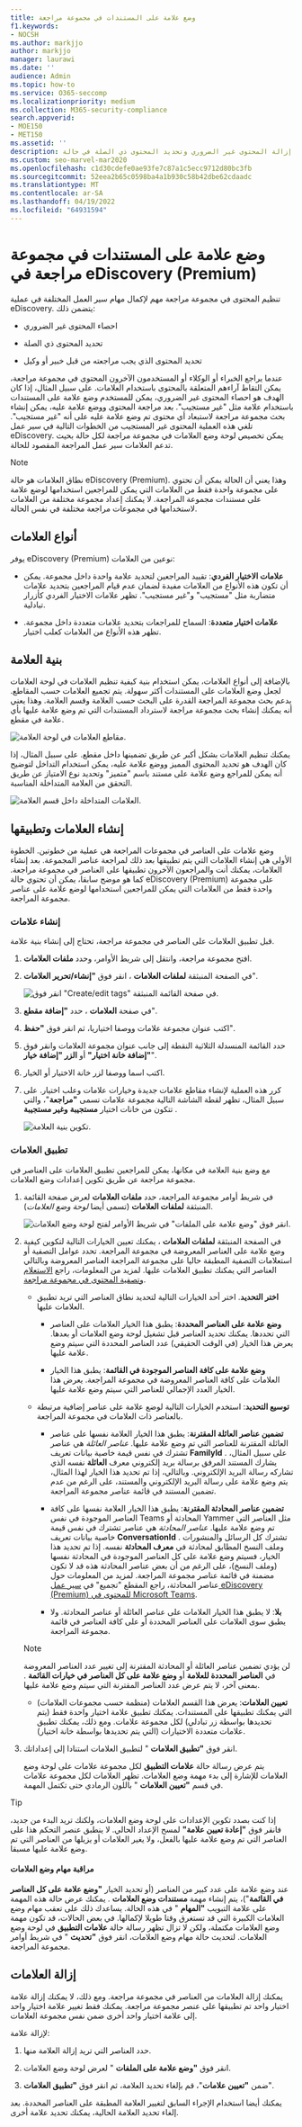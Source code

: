 ```yaml
---
title: وضع علامة على المستندات في مجموعة مراجعة
f1.keywords:
- NOCSH
ms.author: markjjo
author: markjjo
manager: laurawi
ms.date: ''
audience: Admin
ms.topic: how-to
ms.service: O365-seccomp
ms.localizationpriority: medium
ms.collection: M365-security-compliance
search.appverid:
- MOE150
- MET150
ms.assetid: ''
description: يساعد وضع علامات على المستندات في مجموعة مراجعة على إزالة المحتوى غير الضروري وتحديد المحتوى ذي الصلة في حالة eDiscovery (Premium).
ms.custom: seo-marvel-mar2020
ms.openlocfilehash: c1d30cdefe0ae93fe7c87a1c5ecc9712d80bc3fb
ms.sourcegitcommit: 52eea2b65c0598ba4a1b930c58b42dbe62cdaadc
ms.translationtype: MT
ms.contentlocale: ar-SA
ms.lasthandoff: 04/19/2022
ms.locfileid: "64931594"
---
```

# <a name="tag-documents-in-a-review-set-in-ediscovery-premium"></a>وضع علامة على المستندات في مجموعة مراجعة في eDiscovery (Premium)

تنظيم المحتوى في مجموعة مراجعة مهم لإكمال مهام سير العمل المختلفة في عملية eDiscovery. يتضمن ذلك:

- احصاء المحتوى غير الضروري

- تحديد المحتوى ذي الصلة

- تحديد المحتوى الذي يجب مراجعته من قبل خبير أو وكيل

عندما يراجع الخبراء أو الوكلاء أو المستخدمون الآخرون المحتوى في مجموعة مراجعة، يمكن التقاط آراءهم المتعلقة بالمحتوى باستخدام العلامات. على سبيل المثال، إذا كان الهدف هو احصاء المحتوى غير الضروري، يمكن للمستخدم وضع علامة على المستندات باستخدام علامة مثل "غير مستجيب". بعد مراجعة المحتوى ووضع علامة عليه، يمكن إنشاء بحث مجموعة مراجعة لاستبعاد أي محتوى تم وضع علامة عليه على أنه "غير مستجيب". تلغي هذه العملية المحتوى غير المستجيب من الخطوات التالية في سير عمل eDiscovery. يمكن تخصيص لوحة وضع العلامات في مجموعة مراجعة لكل حالة بحيث تدعم العلامات سير عمل المراجعة المقصود للحالة.

> [!NOTE]
> نطاق العلامات هو حالة eDiscovery (Premium). وهذا يعني أن الحالة يمكن أن تحتوي على مجموعة واحدة فقط من العلامات التي يمكن للمراجعين استخدامها لوضع علامة على مستندات مجموعة المراجعة. لا يمكنك إعداد مجموعة مختلفة من العلامات لاستخدامها في مجموعات مراجعة مختلفة في نفس الحالة.

## <a name="tag-types"></a>أنواع العلامات

يوفر eDiscovery (Premium) نوعين من العلامات:

- **علامات الاختيار الفردي**: تقييد المراجعين لتحديد علامة واحدة داخل مجموعة. يمكن أن تكون هذه الأنواع من العلامات مفيدة لضمان عدم قيام المراجعين بتحديد علامات متضاربة مثل "مستجيب" و"غير مستجيب". تظهر علامات الاختيار الفردي كأزرار تبادلية.

- **علامات اختيار متعددة**: السماح للمراجعات بتحديد علامات متعددة داخل مجموعة. تظهر هذه الأنواع من العلامات كعلب اختيار.

## <a name="tag-structure"></a>بنية العلامة

بالإضافة إلى أنواع العلامات، يمكن استخدام بنية كيفية تنظيم العلامات في لوحة العلامات لجعل وضع العلامات على المستندات أكثر سهولة. يتم تجميع العلامات حسب المقاطع. يدعم بحث مجموعة المراجعة القدرة على البحث حسب العلامة وقسم العلامة. وهذا يعني أنه يمكنك إنشاء بحث مجموعة مراجعة لاسترداد المستندات التي تم وضع علامة عليها بأي علامة في مقطع.

![مقاطع العلامات في لوحة العلامة.](../media/TagTypes.png)

يمكنك تنظيم العلامات بشكل أكبر عن طريق تضمينها داخل مقطع. على سبيل المثال، إذا كان الهدف هو تحديد المحتوى المميز ووضع علامة عليه، يمكن استخدام التداخل لتوضيح أنه يمكن للمراجع وضع علامة على مستند باسم "متميز" وتحديد نوع الامتياز عن طريق التحقق من العلامة المتداخلة المناسبة.

![العلامات المتداخلة داخل قسم العلامة.](../media/NestingTags.png)

## <a name="creating-and-applying-tags"></a>إنشاء العلامات وتطبيقها

وضع علامات على العناصر في مجموعات المراجعة هي عملية من خطوتين. الخطوة الأولى هي إنشاء العلامات التي يتم تطبيقها بعد ذلك لمراجعة عناصر المجموعة. بعد إنشاء العلامات، يمكنك أنت والمراجعون الآخرون تطبيقها على العناصر في مجموعة مراجعة. كما هو موضح سابقا، يمكن أن تحتوي حالة eDiscovery (Premium) على مجموعة واحدة فقط من العلامات التي يمكن للمراجعين استخدامها لوضع علامة على عناصر مجموعة المراجعة.

### <a name="create-tags"></a>إنشاء علامات

قبل تطبيق العلامات على العناصر في مجموعة مراجعة، تحتاج إلى إنشاء بنية علامة.

1. افتح مجموعة مراجعة، وانتقل إلى شريط الأوامر، وحدد **ملفات العلامات**.

2. في الصفحة المنبثقة **لملفات العلامات** ، انقر فوق **"إنشاء/تحرير العلامات**".

   ![انقر فوق "Create/edit tags" في صفحة القائمة المنبثقة.](../media/CreateAeDTags1.png)

3. في صفحة **العلامات** ، حدد **"إضافة مقطع**".

4. اكتب عنوان مجموعة علامات ووصفا اختياريا، ثم انقر فوق **"حفظ**".

5. حدد القائمة المنسدلة الثلاثية النقطة إلى جانب عنوان مجموعة العلامات وانقر فوق **"إضافة خانة اختيار"** أو **الزر "إضافة خيار**".

6. اكتب اسما ووصفا لزر خانة الاختيار أو الخيار.

7. كرر هذه العملية لإنشاء مقاطع علامات جديدة وخيارات علامات وعلب اختيار. على سبيل المثال، تظهر لقطة الشاشة التالية مجموعة علامات تسمى **"مراجعة**"، والتي تتكون من خانات اختيار **مستجيبة** **وغير مستجيبة** .

   ![تكوين بنية العلامة.](../media/ManageTagOptions3.png)

### <a name="apply-tags"></a>تطبيق العلامات

مع وضع بنية العلامة في مكانها، يمكن للمراجعين تطبيق العلامات على العناصر في مجموعة مراجعة عن طريق تكوين إعدادات وضع العلامات.

1. في شريط أوامر مجموعة المراجعة، حدد **ملفات العلامات** لعرض صفحة القائمة المنبثقة **لملفات العلامات** (تسمى أيضا *لوحة وضع العلامات*).

   ![انقر فوق "وضع علامة على الملفات" في شريط الأوامر لفتح لوحة وضع العلامات.](../media/TagFilesFlyoutPage.png)

2. في الصفحة المنبثقة **لملفات العلامات** ، يمكنك تعيين الخيارات التالية لتكوين كيفية وضع علامة على العناصر المعروضة في مجموعة المراجعة. تحدد عوامل التصفية أو استعلامات التصفية المطبقة حاليا على مجموعة المراجعة العناصر المعروضة وبالتالي العناصر التي يمكنك تطبيق العلامات عليها. لمزيد من المعلومات، راجع [الاستعلام وتصفية المحتوى في مجموعة مراجعة](review-set-search.md).

   - **اختر التحديد**. اختر أحد الخيارات التالية لتحديد نطاق العناصر التي تريد تطبيق العلامات عليها.

      - **وضع علامة على العناصر المحددة**: يطبق هذا الخيار العلامات على العناصر التي تحددها. يمكنك تحديد العناصر قبل تشغيل لوحة وضع العلامات أو بعدها. يعرض هذا الخيار (في الوقت الحقيقي) عدد العناصر المحددة التي سيتم وضع علامة عليها.

      - **وضع علامة على كافة العناصر الموجودة في القائمة**: يطبق هذا الخيار العلامات على كافة العناصر المعروضة في مجموعة المراجعة. يعرض هذا الخيار العدد الإجمالي للعناصر التي سيتم وضع علامة عليها.

   - **توسيع التحديد**: استخدم الخيارات التالية لوضع علامة على عناصر إضافية مرتبطة بالعناصر ذات العلامات في مجموعة المراجعة.

      - **تضمين عناصر العائلة المقترنة**: يطبق هذا الخيار العلامة نفسها على عناصر العائلة المقترنة للعناصر التي تم وضع علامة عليها.  *عناصر العائلة* هي عناصر تشترك في نفس قيمة خاصية بيانات تعريف **FamilyId** . على سبيل المثال، يشارك المستند المرفق برسالة بريد إلكتروني معرف **العائلة** نفسه الذي تشاركه رسالة البريد الإلكتروني. وبالتالي، إذا تم تحديد هذا الخيار لهذا المثال، يتم وضع علامة على رسالة البريد الإلكتروني والمستند، على الرغم من عدم تضمين المستند في قائمة عناصر مجموعة المراجعة.

      - **تضمين عناصر المحادثة المقترنة**: يطبق هذا الخيار العلامة نفسها على كافة العناصر الموجودة في نفس Teams المحادثة أو Yammer مثل العناصر التي تم وضع علامة عليها. *عناصر المحادثة* هي عناصر تشترك في نفس قيمة خاصية بيانات تعريف **ConversationId** . تشترك كل الرسائل والمنشورات وملف النسخ المطابق لمحادثة في **معرف المحادثة** نفسه. إذا تم تحديد هذا الخيار، فسيتم وضع علامة على كل العناصر الموجودة في المحادثة نفسها (وملف النسخ)، على الرغم من أن بعض عناصر المحادثة هذه قد لا تكون مضمنة في قائمة عناصر مجموعة المراجعة. لمزيد من المعلومات حول عناصر المحادثة، راجع المقطع "تجميع" في [سير عمل eDiscovery (Premium) للمحتوى في Microsoft Teams](teams-workflow-in-advanced-ediscovery.md#grouping).

      - **بلا**: لا يطبق هذا الخيار العلامات على عناصر العائلة أو عناصر المحادثة. ولا يطبق سوى العلامات على العناصر المحددة أو على كافة العناصر في قائمة مجموعة المراجعة.

   > [!NOTE]
   > لن يؤدي تضمين عناصر العائلة أو المحادثة المقترنة إلى تغيير عدد العناصر المعروضة في **العناصر المحددة للعلامة** أو **وضع علامة على كل العناصر في خيارات القائمة** . بمعنى آخر، لا يتم عرض عدد العناصر المقترنة التي سيتم وضع علامة عليها.

   - **تعيين العلامات**: يعرض هذا القسم العلامات (منظمة حسب مجموعات العلامات) التي يمكنك تطبيقها على المستندات. يمكنك تطبيق علامة اختيار واحدة فقط (يتم تحديدها بواسطة زر تبادلي) لكل مجموعة علامات. ومع ذلك، يمكنك تطبيق علامات متعددة الاختيارات (التي يتم تحديدها بواسطة خانة اختيار).

3. انقر فوق **"تطبيق العلامات** " لتطبيق العلامات استنادا إلى إعداداتك.

   يتم عرض رسالة حالة **علامات التطبيق** لكل مجموعة علامات على لوحة وضع العلامات للإشارة إلى بدء مهمة وضع العلامات. تظهر العلامات لكل مجموعة علامات في قسم **"تعيين العلامات** " باللون الرمادي حتى تكتمل المهمة.

> [!TIP]
> إذا كنت بصدد تكوين الإعدادات على لوحة وضع العلامات، ولكنك تريد البدء من جديد، فانقر فوق **"إعادة تعيين علامة"** لمسح الإعداد الحالي. لا ينطبق عنصر التحكم هذا على العناصر التي تم وضع علامة عليها بالفعل، ولا يغير العلامات أو يزيلها من العناصر التي تم وضع علامة عليها مسبقا.  

#### <a name="monitor-tagging-jobs"></a>مراقبة مهام وضع العلامات

عند وضع علامة على عدد كبير من العناصر (أو تحديد الخيار **"وضع علامة على كل العناصر في القائمة**")، يتم إنشاء مهمة **مستندات وضع العلامات** . يمكنك عرض حالة هذه المهمة على علامة التبويب **"المهام** " في هذه الحالة. يساعدك ذلك على تعقب مهام وضع العلامات الكبيرة التي قد تستغرق وقتا طويلا لإكمالها. في بعض الحالات، قد تكون مهمة وضع العلامات مكتملة، ولكن لا تزال تظهر رسالة حالة **علامات التطبيق** في لوحة وضع العلامات. لتحديث حالة مهام وضع العلامات، انقر فوق **"تحديث** " في شريط أوامر مجموعة المراجعة.

## <a name="removing-tags"></a>إزالة العلامات

يمكنك إزالة العلامات من العناصر في مجموعة مراجعة. ومع ذلك، لا يمكنك إزالة علامة اختيار واحد تم تطبيقها على عنصر مجموعة مراجعة. يمكنك فقط تغيير علامة اختيار واحد إلى علامة اختيار واحد أخرى ضمن نفس مجموعة العلامات.

لإزالة علامة:

1. حدد العناصر التي تريد إزالة العلامة منها.

2. انقر فوق **"وضع علامة على الملفات** " لعرض لوحة وضع العلامات.

3. ضمن **"تعيين علامات**"، قم بإلغاء تحديد العلامة، ثم انقر فوق **"تطبيق العلامات**".

يمكنك أيضا استخدام الإجراء السابق لتغيير العلامة المطبقة على العناصر المحددة. بعد إلغاء تحديد العلامة الحالية، يمكنك تحديد علامة أخرى.
